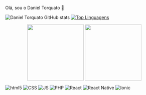Olá, sou o Daniel Torquato 👋

![Daniel Torquato GitHub stats](https://github-readme-stats.vercel.app/api?username=danieltorquato&theme=dracula&border_radius=75&locale=pt-BR&card_width=400px)        [![Top Linguagens](https://github-readme-stats.vercel.app/api/top-langs/?username=danieltorquato&layout=compact&locale=pt-BR)](https://github.com/danieltorquato/github-readme-stats)
<p align="center">
<img height="180em" src="https://github-readme-stats.vercel.app/api?username=danieltorquato&theme=dracula&border_radius=75&locale=pt-BR" align = "center"/>
<img height="180em" src="https://github-readme-stats.vercel.app/api/top-langs?username=danieltorquato&show_icons=true&locale=en&layout=compact" align = "center"/>
</p>
<div>
<img alt="html5" src="https://img.shields.io/badge/HTML-239120?style=for-the-badge&logo=html5&logoColor=white">
<img alt="CSS" src="https://img.shields.io/badge/CSS3-1572B6?style=for-the-badge&logo=css3&logoColor=white">
<img alt="JS" src="https://img.shields.io/badge/JavaScript-F7DF1E?style=for-the-badge&logo=javascript&logoColor=black">
<img alt="PHP" src="https://img.shields.io/badge/PHP-777BB4?style=for-the-badge&logo=php&logoColor=white">
<img alt="React" src="https://img.shields.io/badge/React-20232A?style=for-the-badge&logo=react&logoColor=61DAFB">
<img alt="React Native" src="https://img.shields.io/badge/React_Native-20232A?style=for-the-badge&logo=react&logoColor=61DAFB">
<img alt="Ionic" src="https://img.shields.io/badge/Ionic-3880FF?style=for-the-badge&logo=ionic&logoColor=white">
</div>


